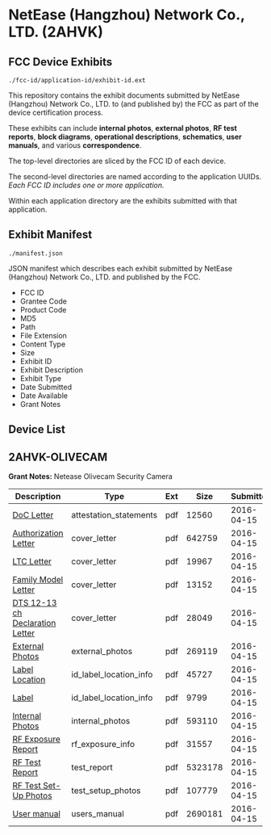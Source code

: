 # NetEase (Hangzhou) Network Co., LTD. (2AHVK)
## FCC Device Exhibits

```
./fcc-id/application-id/exhibit-id.ext
```

This repository contains the exhibit documents submitted by NetEase (Hangzhou) Network Co., LTD. to (and published by) the FCC as part of the device certification process.

These exhibits can include **internal photos**, **external photos**, **RF test reports**, **block diagrams**, **operational descriptions**, **schematics**, **user manuals**, and various **correspondence**.

The top-level directories are sliced by the FCC ID of each device.

The second-level directories are named according to the application UUIDs. *Each FCC ID includes one or more application.*

Within each application directory are the exhibits submitted with that application. 

## Exhibit Manifest

```
./manifest.json
```

JSON manifest which describes each exhibit submitted by NetEase (Hangzhou) Network Co., LTD. and published by the FCC.

- FCC ID
- Grantee Code
- Product Code
- MD5
- Path
- File Extension
- Content Type
- Size
- Exhibit ID
- Exhibit Description
- Exhibit Type
- Date Submitted
- Date Available
- Grant Notes

## Device List
## 2AHVK-OLIVECAM
**Grant Notes:** Netease Olivecam Security Camera

| Description | Type | Ext | Size | Submitted | Available |
| ----------- | ---- | --- | ---- | --------- | --------- |
| [DoC Letter](2AHVK-OLIVECAM/39ce2cc93bc9d01ed8b6fd489b0989c3/2960116.pdf) | attestation_statements | pdf | 12560 | 2016-04-15 | 2016-04-15 |
| [Authorization Letter](2AHVK-OLIVECAM/39ce2cc93bc9d01ed8b6fd489b0989c3/2960118.pdf) | cover_letter | pdf | 642759 | 2016-04-15 | 2016-04-15 |
| [LTC Letter](2AHVK-OLIVECAM/39ce2cc93bc9d01ed8b6fd489b0989c3/2960119.pdf) | cover_letter | pdf | 19967 | 2016-04-15 | 2016-04-15 |
| [Family Model Letter](2AHVK-OLIVECAM/39ce2cc93bc9d01ed8b6fd489b0989c3/2960120.pdf) | cover_letter | pdf | 13152 | 2016-04-15 | 2016-04-15 |
| [DTS 12-13 ch Declaration Letter](2AHVK-OLIVECAM/39ce2cc93bc9d01ed8b6fd489b0989c3/2960121.pdf) | cover_letter | pdf | 28049 | 2016-04-15 | 2016-04-15 |
| [External Photos](2AHVK-OLIVECAM/39ce2cc93bc9d01ed8b6fd489b0989c3/2960122.pdf) | external_photos | pdf | 269119 | 2016-04-15 | 2016-04-15 |
| [Label Location](2AHVK-OLIVECAM/39ce2cc93bc9d01ed8b6fd489b0989c3/2960123.pdf) | id_label_location_info | pdf | 45727 | 2016-04-15 | 2016-04-15 |
| [Label](2AHVK-OLIVECAM/39ce2cc93bc9d01ed8b6fd489b0989c3/2960124.pdf) | id_label_location_info | pdf | 9799 | 2016-04-15 | 2016-04-15 |
| [Internal Photos](2AHVK-OLIVECAM/39ce2cc93bc9d01ed8b6fd489b0989c3/2960125.pdf) | internal_photos | pdf | 593110 | 2016-04-15 | 2016-04-15 |
| [RF Exposure Report](2AHVK-OLIVECAM/39ce2cc93bc9d01ed8b6fd489b0989c3/2960131.pdf) | rf_exposure_info | pdf | 31557 | 2016-04-15 | 2016-04-15 |
| [RF Test Report](2AHVK-OLIVECAM/39ce2cc93bc9d01ed8b6fd489b0989c3/2960132.pdf) | test_report | pdf | 5323178 | 2016-04-15 | 2016-04-15 |
| [RF Test Set-Up Photos](2AHVK-OLIVECAM/39ce2cc93bc9d01ed8b6fd489b0989c3/2960133.pdf) | test_setup_photos | pdf | 107779 | 2016-04-15 | 2016-04-15 |
| [User manual](2AHVK-OLIVECAM/39ce2cc93bc9d01ed8b6fd489b0989c3/2960128.pdf) | users_manual | pdf | 2690181 | 2016-04-15 | 2016-04-15 |
